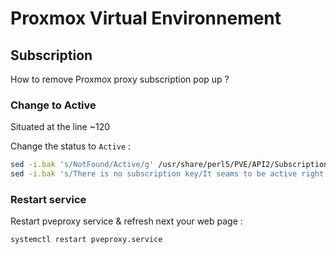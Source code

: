 # Proxmox Virtual Environnement

## Subscription

How to remove Proxmox proxy subscription pop up ?

### Change to Active

Situated at the line ~120

Change the status to ``Active`` :

```BASH
sed -i.bak 's/NotFound/Active/g' /usr/share/perl5/PVE/API2/Subscription.pm
sed -i.bak 's/There is no subscription key/It seams to be active right ?/' /usr/share/perl5/PVE/API2/Subscription.pm
```

### Restart service

Restart pveproxy service & refresh next your web page :

```BASH
systemctl restart pveproxy.service
```